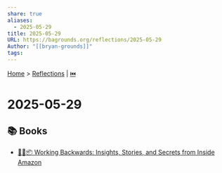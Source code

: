 ```yaml
---
share: true
aliases:
  - 2025-05-29
title: 2025-05-29
URL: https://bagrounds.org/reflections/2025-05-29
Author: "[[bryan-grounds]]"
tags: 
---
```

[Home](../index.md) > [Reflections](./index.md) | [⏮️](./2025-05-28.md)  
# 2025-05-29  
## 📚 Books  
- [💼🔙📦 Working Backwards: Insights, Stories, and Secrets from Inside Amazon](../books/working-backwards-insights-stories-and-secrets-from-inside-amazon.md)